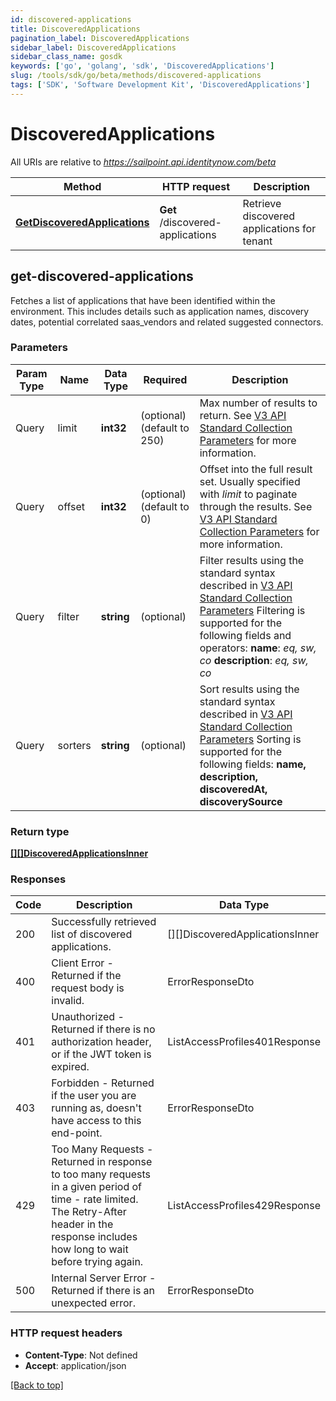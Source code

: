 ```yaml
---
id: discovered-applications
title: DiscoveredApplications
pagination_label: DiscoveredApplications
sidebar_label: DiscoveredApplications
sidebar_class_name: gosdk
keywords: ['go', 'golang', 'sdk', 'DiscoveredApplications'] 
slug: /tools/sdk/go/beta/methods/discovered-applications
tags: ['SDK', 'Software Development Kit', 'DiscoveredApplications']
---
```



# DiscoveredApplications

All URIs are relative to *https://sailpoint.api.identitynow.com/beta*

Method | HTTP request | Description
------------- | ------------- | -------------
[**GetDiscoveredApplications**](#get-discovered-applications) | **Get** /discovered-applications | Retrieve discovered applications for tenant



## get-discovered-applications


Fetches a list of applications that have been identified within the environment. This includes details such as application names, discovery dates, potential correlated saas_vendors and related suggested connectors.


### Parameters 
Param Type | Name | Data Type | Required  | Description
------------- | ------------- | ------------- | ------------- | ------------- 
  Query | limit | **int32** |   (optional) (default to 250) | Max number of results to return. See [V3 API Standard Collection Parameters](https://developer.sailpoint.com/idn/api/standard-collection-parameters) for more information.
  Query | offset | **int32** |   (optional) (default to 0) | Offset into the full result set. Usually specified with *limit* to paginate through the results. See [V3 API Standard Collection Parameters](https://developer.sailpoint.com/idn/api/standard-collection-parameters) for more information.
  Query | filter | **string** |   (optional) | Filter results using the standard syntax described in [V3 API Standard Collection Parameters](https://developer.sailpoint.com/idn/api/standard-collection-parameters#filtering-results)       Filtering is supported for the following fields and operators:  **name**: *eq, sw, co*  **description**: *eq, sw, co* 
  Query | sorters | **string** |   (optional) | Sort results using the standard syntax described in [V3 API Standard Collection Parameters](https://developer.sailpoint.com/idn/api/standard-collection-parameters#sorting-results)  Sorting is supported for the following fields: **name, description, discoveredAt, discoverySource**

	
### Return type

[**[][]DiscoveredApplicationsInner**](../models/array)

### Responses
Code | Description  | Data Type
------------- | ------------- | -------------
200 | Successfully retrieved list of discovered applications. | [][]DiscoveredApplicationsInner
400 | Client Error - Returned if the request body is invalid. | ErrorResponseDto
401 | Unauthorized - Returned if there is no authorization header, or if the JWT token is expired. | ListAccessProfiles401Response
403 | Forbidden - Returned if the user you are running as, doesn&#39;t have access to this end-point. | ErrorResponseDto
429 | Too Many Requests - Returned in response to too many requests in a given period of time - rate limited. The Retry-After header in the response includes how long to wait before trying again. | ListAccessProfiles429Response
500 | Internal Server Error - Returned if there is an unexpected error. | ErrorResponseDto


### HTTP request headers

- **Content-Type**: Not defined
- **Accept**: application/json

[[Back to top]](#) 

